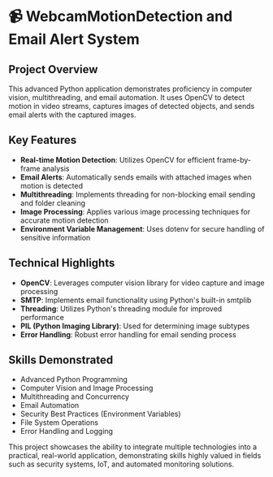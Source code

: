 # 📹 WebcamMotionDetection and Email Alert System

## Project Overview

This advanced Python application demonstrates proficiency in computer vision, multithreading, and email automation. It uses OpenCV to detect motion in video streams, captures images of detected objects, and sends email alerts with the captured images.

## Key Features

- **Real-time Motion Detection**: Utilizes OpenCV for efficient frame-by-frame analysis
- **Email Alerts**: Automatically sends emails with attached images when motion is detected
- **Multithreading**: Implements threading for non-blocking email sending and folder cleaning
- **Image Processing**: Applies various image processing techniques for accurate motion detection
- **Environment Variable Management**: Uses dotenv for secure handling of sensitive information

## Technical Highlights

- **OpenCV**: Leverages computer vision library for video capture and image processing
- **SMTP**: Implements email functionality using Python's built-in smtplib
- **Threading**: Utilizes Python's threading module for improved performance
- **PIL (Python Imaging Library)**: Used for determining image subtypes
- **Error Handling**: Robust error handling for email sending process

## Skills Demonstrated

- Advanced Python Programming
- Computer Vision and Image Processing
- Multithreading and Concurrency
- Email Automation
- Security Best Practices (Environment Variables)
- File System Operations
- Error Handling and Logging

This project showcases the ability to integrate multiple technologies into a practical, real-world application, demonstrating skills highly valued in fields such as security systems, IoT, and automated monitoring solutions.